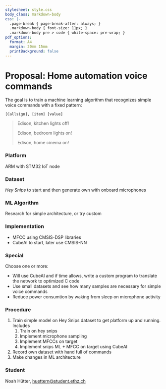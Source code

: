 ```yaml
---
stylesheet: style.css
body_class: markdown-body
css: |-
  .page-break { page-break-after: always; }
  .markdown-body { font-size: 11px; }
  .markdown-body pre > code { white-space: pre-wrap; }
pdf_options:
  format: A4
  margin: 20mm 15mm
  printBackground: false
---
```

<!-- # Machinelearning on Microcontrollers - Project -->

# Proposal: Home automation voice commands
The goal is to train a machine learning algorithm that recognizes simple voice commands with a fixed pattern:

`[Callsign], [item] [value]`

> Edison, kitchen lights off!
>
> Edison, bedroom lights on!
>
> Edison, home cinema on!

### Platform
ARM with STM32 IoT node

### Dataset
*Hey Snips* to start and then generate own with onboard microphones

### ML Algorithm
Research for simple architecture, or try custom

### Implementation
- MFCC using CMSIS-DSP libraries
- CubeAI to start, later use CMSIS-NN

### Special
Choose one or more:
 - Will use CubeAI and if time allows, write a custom program to translate the network to optimized C code
 - Use small datasets and see how many samples are necessary for simple voice commands
 - Reduce power consumtion by waking from sleep on microphone activity

### Procedure
1. Train simple model on Hey Snips dataset to get platform up and running. Includes
    1. Train on hey snips
    2. Implement microphone sampling
    3. Implement MFCCs on target
    4. Implement snips ML + MFCC on target using CubeAI
2. Record own dataset with hand full of commands
3. Make changes in ML architecture

### Student
Noah Hütter, [huettern@student.ethz.ch](mailto:huettern@student.ethz.ch)